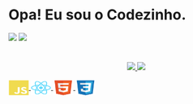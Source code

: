 # Opa! Eu sou o Codezinho.

<div> 
  <a href="https://www.youtube.com/channel/UCyejoKntoiVb5z2Da0sYqkA" target="_blank"><img src="https://img.shields.io/badge/YouTube-FF0000?style=for-the-badge&logo=youtube&logoColor=white" target="_blank"></a>
  <a href="https://www.instagram.com/code_zinho/"target="_blank"><img src="https://img.shields.io/badge/-Instagram-%23E4405F?style=for-the-badge&logo=instagram&logoColor=white" target="_blank"></a>
</div>

#

<div align="center">
  <a href="https://github.com/codezinho">
  <img height="140em" src="https://github-readme-stats.vercel.app/api?username=codezinho&show_icons=false&theme=tokyonight&include_all_commits=true&count_private=true"/>
  <img height="140em" src="https://github-readme-stats.vercel.app/api/top-langs/?username=codezinho&layout=compact&langs_count=7&theme=tokyonight"/>
</div>
  
<div style="display: inline_block"><br>
  <img align="center" alt="Codezinho-Js" height="30" width="40" src="https://raw.githubusercontent.com/devicons/devicon/master/icons/javascript/javascript-plain.svg">
  <img align="center" alt="Codezinho-React" height="30" width="40" src="https://raw.githubusercontent.com/devicons/devicon/master/icons/react/react-original.svg">
  <img align="center" alt="Codezinho-HTML" height="30" width="40" src="https://raw.githubusercontent.com/devicons/devicon/master/icons/html5/html5-original.svg">
  <img align="center" alt="Codezinho-CSS" height="30" width="40" src="https://raw.githubusercontent.com/devicons/devicon/master/icons/css3/css3-original.svg">
</div>
